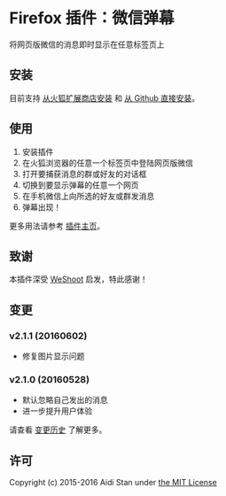 # Firefox 插件：微信弹幕

将网页版微信的消息即时显示在任意标签页上

## 安装

目前支持 [从火狐扩展商店安装](https://addons.mozilla.org/zh-CN/firefox/addon/weixin-danmu/) 和 [从 Github 直接安装](http://aidistan.github.io/firefox-weixin-danmu/weixin-danmu.xpi)。

## 使用

1. 安装插件
2. 在火狐浏览器的任意一个标签页中登陆网页版微信
3. 打开要捕获消息的群或好友的对话框
4. 切换到要显示弹幕的任意一个网页
5. 在手机微信上向所选的好友或群发消息
6. 弹幕出现！

更多用法请参考 [插件主页](http://aidistan.github.io/browser-weixin-danmu/)。

## 致谢

本插件深受 [WeShoot](https://github.com/Integ/WeShoot) 启发，特此感谢！

## 变更

### v2.1.1 (20160602)

- 修复图片显示问题

### v2.1.0 (20160528)

- 默认忽略自己发出的消息
- 进一步提升用户体验

请查看 [变更历史](https://github.com/aidistan/firefox-weixin-danmu/blob/master/HISTORY.md) 了解更多。

## 许可

Copyright (c) 2015-2016 Aidi Stan under [the MIT License](https://github.com/aidistan/firefox-weixin-danmu/blob/master/LICENSE)
